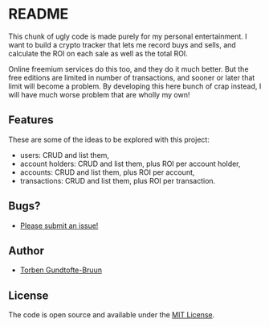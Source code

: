 # README

This chunk of ugly code is made purely for my personal entertainment. I want to build a crypto tracker that lets me record buys and sells, and calculate the ROI on each sale as well as the total ROI. 

Online freemium services do this too, and they do it much better. But the free editions are limited in number of transactions, and sooner or later that limit will become a problem. By developing this here bunch of crap instead, I will have much worse problem that are wholly my own!

## Features

These are some of the ideas to be explored with this project:

- users: CRUD and list them,
- account holders: CRUD and list them, plus ROI per account holder,
- accounts: CRUD and list them, plus ROI per account,
- transactions: CRUD and list them, plus ROI per transaction.

## Bugs?

- [Please submit an issue!](https://github.com/torbengb/cryptotracker/issues/new)

## Author
- [Torben Gundtofte-Bruun](https://github.com/torbengb)

## License

The code is open source and available under the [MIT License](LICENSE).
